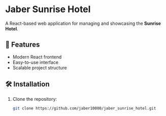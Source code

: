 # Jaber Sunrise Hotel

A React-based web application for managing and showcasing the **Sunrise Hotel**.

## 🚀 Features
- Modern React frontend
- Easy-to-use interface
- Scalable project structure

## 🛠️ Installation

1. Clone the repository:
   ```bash
   git clone https://github.com/jaber10000/jaber_sunrise_hotel.git
